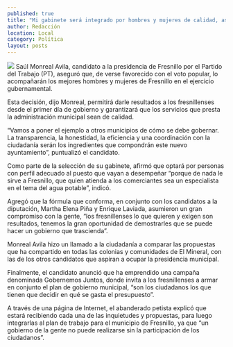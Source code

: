 ```yaml
---
published: true
title: "Mi gabinete será integrado por hombres y mujeres de calidad, asevera Monreal"
author: Redacción
location: Local
category: Política
layout: posts
---
```


![](http://i.imgur.com/5r0q5WVm.jpg)
Saúl Monreal Avila, candidato a la presidencia de Fresnillo por el Partido del Trabajo (PT), aseguró que, de verse favorecido con el voto popular, lo acompañarán los mejores hombres y mujeres de Fresnillo en el ejercicio gubernamental.

Esta decisión, dijo Monreal, permitirá darle resultados a los fresnillenses desde el primer día de gobierno y garantizará que los servicios que presta la administración municipal sean de calidad.

“Vamos a poner el ejemplo a otros municipios de cómo se debe gobernar. La transparencia, la honestidad, la eficiencia y una coordinación con la ciudadanía serán los ingredientes que compondrán este nuevo ayuntamiento”, puntualizó el candidato.

Como parte de la selección de su gabinete, afirmó que optará por personas con perfil adecuado al puesto que vayan a desempeñar “porque de nada le sirve a Fresnillo, que quien atienda a los comerciantes sea un especialista en el tema del agua potable”, indicó.

Agregó que la fórmula que conforma, en conjunto con los candidatos a la diputación, Martha Elena Piña y Enrique Laviada, asumieron un gran compromiso con la gente, “los fresnillenses lo que quieren y exigen son resultados, tenemos la gran oportunidad de demostrarles que se puede hacer un gobierno que trascienda”.

Monreal Avila hizo un llamado a la ciudadanía a comparar las propuestas que ha compartido en todas las colonias y comunidades de El Mineral, con las de los otros candidatos que aspiran a ocupar la presidencia municipal.

Finalmente, el candidato anunció que ha emprendido una campaña denominada Gobernemos Juntos, donde invita a los fresnillenses a armar en conjunto el plan de gobierno municipal, “son los ciudadanos los que tienen que decidir en qué se gasta el presupuesto”.

A través de una página de Internet, el abanderado petista explicó que estará recibiendo cada una de las inquietudes y propuestas, para luego integrarlas al plan de trabajo para el municipio de Fresnillo, ya que “un gobierno de la gente no puede realizarse sin la participación de los ciudadanos”.
